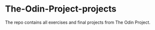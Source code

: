 # The-Odin-Project-projects
The repo contains all exercises  and final projects from The Odin Project.
